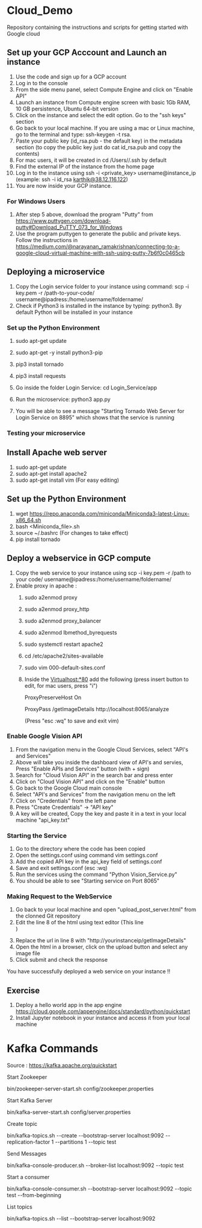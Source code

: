 # Cloud_Demo
Repository containing the instructions and scripts for getting started with Google cloud


## Set up your GCP Acccount and Launch an instance

1. Use the code and sign up for a GCP account
2. Log in to the console
3. From the side menu panel, select Compute Engine and click on "Enable API"
4. Launch an instance from Compute engine screen with basic 1Gb RAM, 10 GB persistence,  Ubuntu 64-bit version
5. Click on the instance and select the edit option. Go to the "ssh keys" section
7. Go back to your local machine. If you are using a mac or Linux machine, go to the terminal and type: ssh-keygen -t rsa.
8. Paste your public key (id_rsa.pub - the default key) in the metadata section (to copy the public key just do cat id_rsa.pub and copy the contents)
9. For mac users, it will be created in cd /Users/<username>/.ssh by default 
10. Find the external IP of the instance from the home page
11. Log in to the instance using ssh -i <private_key> username@instance_ip (example: ssh -i id_rsa karthik@38.12.116.122)
12. You are now inside your GCP instance. 
    
### For Windows Users
1. After step 5 above, download the program "Putty" from https://www.puttygen.com/download-putty#Download_PuTTY_073_for_Windows
2. Use the program puttygen to generate the public and private keys. Follow the instructions in https://medium.com/@narayanan_ramakrishnan/connecting-to-a-google-cloud-virtual-machine-with-ssh-using-putty-7b6f0c0465cb
    
    
## Deploying a microservice
1. Copy the Login service folder to your instance using command: scp -i key.pem -r /path-to-your-code/ username@ipadress:/home/username/foldername/
2. Check if Python3 is installed in the instance by typing: python3. By default Python will be installed in your instance

### Set up the Python Environment

1. sudo apt-get update
2. sudo apt-get -y install python3-pip
3. pip3 install tornado
4. pip3 install requests
 

3. Go inside the folder Login Service: cd Login_Service/app
4. Run the microservice: python3 app.py
5. You will be able to see a message "Starting Tornado Web Server for Login Service on 8895" which shows that the service is running

    
### Testing your microservice




## Install Apache web server
    
1. sudo apt-get update
2. sudo apt-get install apache2
3. sudo apt-get install vim (For easy editing)



## Set up the Python Environment

1. wget https://repo.anaconda.com/miniconda/Miniconda3-latest-Linux-x86_64.sh
2. bash <Miniconda_file>.sh
3. source ~/.bashrc (For changes to take effect)
4. pip install tornado

## Deploy a webservice in GCP compute

1. Copy the web service to your instance using scp -i key.pem -r /path to your code/ username@ipadress:/home/username/foldername/
2. Enable proxy in apache :
    1. sudo a2enmod proxy
    2. sudo a2enmod proxy_http
    3. sudo a2enmod proxy_balancer
    4. sudo a2enmod lbmethod_byrequests
    5. sudo systemctl restart apache2
    6. cd /etc/apache2/sites-available
    7. sudo vim 000-default-sites.conf
    8. Inside the <Virtualhost:*80> add the following  (press insert button to edit, for mac users, press "i")
    
        ProxyPreserveHost On
        
        ProxyPass /getImageDetails http://localhost:8065/analyze
        
        (Press "esc :wq" to save and exit vim)

### Enable Google Vision API

1. From the navigation menu in the Google Cloud Services, select "API's and Services"
2. Above will take you inside the dashboard view of API's and servies, Press "Enable APIs and Services" button (with + sign)
3. Search for "Cloud Vision API" in the search bar and press enter
4. Click on "Cloud Vision API" and click on the "Enable" button
5. Go back to the Google Cloud main console
6. Select "API's and Services" from the navigation menu on the left
7. Click on "Credentials" from the left pane
8. Press "Create Credentials" -> "API key"
9. A key will be created, Copy the key and paste it in a text in your local machine "api_key.txt"

### Starting the Service

1. Go to the directory where the code has been copied
2. Open the settings.conf using command vim settings.conf
3. Add the copied API key in the api_key field of settings.conf
4. Save and exit settings.conf (esc :wq)
5. Run the services using the command "Python Vision_Service.py"
6. You should be able to see "Starting service on Port 8065"

### Making Request to the WebService

1. Go back to your local machine and open "upload_post_server.html" from the clonned Git repository
2. Edit the line 8 of the html using text editor (This line <form enctype="multipart/form-data" action="http://localhost:8065/analyze" method="post">)
3. Replace the url in line 8 with "http://yourinstanceip/getImageDetails"
4. Open the html in a browser, click on the upload button and select any image file
5. Click submit and check the response
    

You have successfully deployed a web service on your instance !!
 
## Exercise

1. Deploy a hello world app in the app engine https://cloud.google.com/appengine/docs/standard/python/quickstart
2. Install Jupyter notebook in your instance and access it from your local machine


# Kafka Commands

Source : https://kafka.apache.org/quickstart



Start Zookeeper

bin/zookeeper-server-start.sh config/zookeeper.properties



Start Kafka Server

bin/kafka-server-start.sh config/server.properties


Create topic

bin/kafka-topics.sh --create --bootstrap-server localhost:9092 --replication-factor 1 --partitions 1 --topic test


Send Messages

bin/kafka-console-producer.sh --broker-list localhost:9092 --topic test



Start a consumer

bin/kafka-console-consumer.sh --bootstrap-server localhost:9092 --topic test --from-beginning


List topics

bin/kafka-topics.sh --list --bootstrap-server localhost:9092




